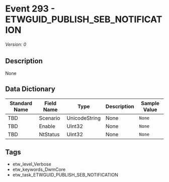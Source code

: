 # Event 293 - ETWGUID_PUBLISH_SEB_NOTIFICATION
###### Version: 0

## Description
None

## Data Dictionary
|Standard Name|Field Name|Type|Description|Sample Value|
|---|---|---|---|---|
|TBD|Scenario|UnicodeString|None|`None`|
|TBD|Enable|UInt32|None|`None`|
|TBD|NtStatus|UInt32|None|`None`|

## Tags
* etw_level_Verbose
* etw_keywords_DwmCore
* etw_task_ETWGUID_PUBLISH_SEB_NOTIFICATION